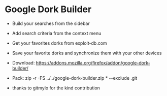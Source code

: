 # Google Dork Builder

- Build your searches from the sidebar
- Add search criteria from the context menu
- Get your favorites dorks from exploit-db.com
- Save your favorite dorks and synchronize them with your other devices
- Download: https://addons.mozilla.org/firefox/addon/google-dork-builder/


- Pack: zip -r -FS ../../google-dork-builder.zip * --exclude .git

- thanks to gitmylo for the kind contribution
